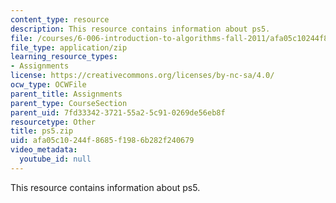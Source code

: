 ```yaml
---
content_type: resource
description: This resource contains information about ps5.
file: /courses/6-006-introduction-to-algorithms-fall-2011/afa05c10244f8685f1986b282f240679_ps5.zip
file_type: application/zip
learning_resource_types:
- Assignments
license: https://creativecommons.org/licenses/by-nc-sa/4.0/
ocw_type: OCWFile
parent_title: Assignments
parent_type: CourseSection
parent_uid: 7fd33342-3721-55a2-5c91-0269de56eb8f
resourcetype: Other
title: ps5.zip
uid: afa05c10-244f-8685-f198-6b282f240679
video_metadata:
  youtube_id: null
---
```

This resource contains information about ps5.